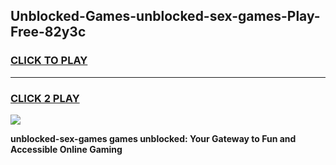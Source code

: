 
## Unblocked-Games-unblocked-sex-games-Play-Free-82y3c
<h3>
<a href="https://premium76.site?title=unblocked-sex-games&ref=21A">CLICK TO PLAY</a></h3>
<hr>

<h3>
<a href="https://premium76.site?title=unblocked-sex-games&ref=21A">CLICK 2 PLAY</a>
  
</h3>

<a href="https://premium76.site?title=unblocked-sex-games&ref=21A"><img src="https://clearcache.store/games.png"></a>


**unblocked-sex-games games unblocked: Your Gateway to Fun and Accessible Online Gaming**
